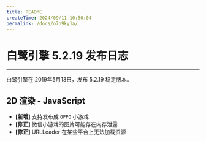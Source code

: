 ```yaml
---
title: README
createTime: 2024/09/11 10:50:04
permalink: /docs/o7n9ky1a/
---
```

# 白鹭引擎 5.2.19 发布日志

---

白鹭引擎在 2019年5月13日，发布 5.2.19 稳定版本。

## 2D 渲染 - JavaScript
- **[新增]** 支持发布成 `OPPO` 小游戏
- **[修正]** 微信小游戏的图片可能存在内存泄露
- **[修正]** URLLoader 在某些平台上无法加载资源
